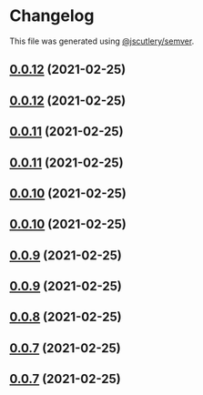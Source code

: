 # Changelog

This file was generated using [@jscutlery/semver](https://github.com/jscutlery/semver).

## [0.0.12](/compare/v0.0.11...v0.0.12) (2021-02-25)



## [0.0.12](/compare/v0.0.11...v0.0.12) (2021-02-25)



## [0.0.11](/compare/v0.0.10...v0.0.11) (2021-02-25)



## [0.0.11](/compare/v0.0.10...v0.0.11) (2021-02-25)



## [0.0.10](/compare/v0.0.9...v0.0.10) (2021-02-25)



## [0.0.10](/compare/v0.0.9...v0.0.10) (2021-02-25)



## [0.0.9](/compare/v0.0.8...v0.0.9) (2021-02-25)



## [0.0.9](/compare/v0.0.8...v0.0.9) (2021-02-25)



## [0.0.8](/compare/v0.0.7...v0.0.8) (2021-02-25)



## [0.0.7](/compare/v0.0.6...v0.0.7) (2021-02-25)



## [0.0.7](/compare/v0.0.6...v0.0.7) (2021-02-25)
